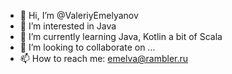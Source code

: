 - 👋 Hi, I’m @ValeriyEmelyanov
- 👀 I’m interested in Java
- 🌱 I’m currently learning Java, Kotlin a bit of Scala
- 💞️ I’m looking to collaborate on ... 
- 📫 How to reach me: emelva@rambler.ru

<!---
ValeriyEmelyanov/ValeriyEmelyanov is a ✨ special ✨ repository because its `README.md` (this file) appears on your GitHub profile.
You can click the Preview link to take a look at your changes.
--->
